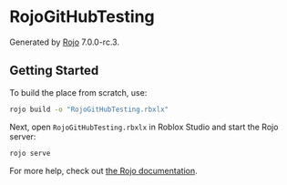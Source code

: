 # RojoGitHubTesting
Generated by [Rojo](https://github.com/rojo-rbx/rojo) 7.0.0-rc.3.

## Getting Started
To build the place from scratch, use:

```bash
rojo build -o "RojoGitHubTesting.rbxlx"
```

Next, open `RojoGitHubTesting.rbxlx` in Roblox Studio and start the Rojo server:

```bash
rojo serve
```

For more help, check out [the Rojo documentation](https://rojo.space/docs).